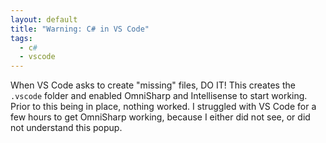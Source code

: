 ```yaml
---
layout: default
title: "Warning: C# in VS Code"
tags:
  - c#
  - vscode
---
```


When VS Code asks to create "missing" files, DO IT! This creates the `.vscode` folder and enabled
OmniSharp and Intellisense to start working. Prior to this being in place, nothing worked. I
struggled with VS Code for a few hours to get OmniSharp working, because I either did not see, or
did not understand this popup.
